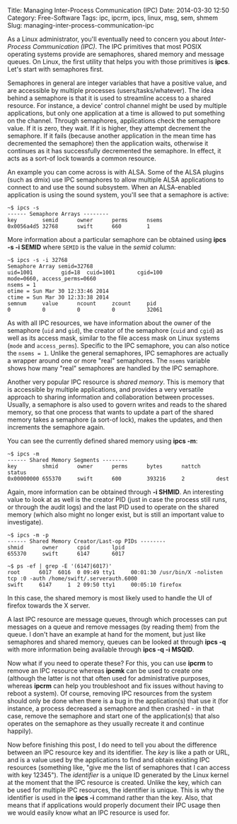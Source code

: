 Title: Managing Inter-Process Communication (IPC)
Date: 2014-03-30 12:50
Category: Free-Software
Tags: ipc, ipcrm, ipcs, linux, msg, sem, shmem
Slug: managing-inter-process-communication-ipc

As a Linux administrator, you'll eventually need to concern you about
*Inter-Process Communication (IPC)*. The IPC primitives that most POSIX
operating systems provide are semaphores, shared memory and message
queues. On Linux, the first utility that helps you with those primitives
is **ipcs**. Let's start with semaphores first.

Semaphores in general are integer variables that have a positive value,
and are accessible by multiple processes (users/tasks/whatever). The
idea behind a semaphore is that it is used to streamline access to a
shared resource. For instance, a device' control channel might be used
by multiple applications, but only one application at a time is allowed
to put something on the channel. Through semaphores, applications check
the semaphore value. If it is zero, they wait. If it is higher, they
attempt decrement the semaphore. If it fails (because another
application in the mean time has decremented the semaphore) then the
application waits, otherwise it continues as it has successfully
decremented the semaphore. In effect, it acts as a sort-of lock towards
a common resource.

An example you can come across is with ALSA. Some of the ALSA plugins
(such as dmix) use IPC semaphores to allow multiple ALSA applications to
connect to and use the sound subsystem. When an ALSA-enabled application
is using the sound system, you'll see that a semaphore is active:

    ~$ ipcs -s
    ------ Semaphore Arrays --------
    key        semid      owner      perms      nsems     
    0x0056a4d5 32768      swift      660        1

More information about a particular semaphore can be obtained using
**ipcs -s -i SEMID** where `SEMID` is the value in the *semid* column:

    ~$ ipcs -s -i 32768
    Semaphore Array semid=32768
    uid=1001         gid=18  cuid=1001       cgid=100
    mode=0660, access_perms=0660
    nsems = 1
    otime = Sun Mar 30 12:33:46 2014  
    ctime = Sun Mar 30 12:33:38 2014  
    semnum     value      ncount     zcount     pid       
    0          0          0          0          32061

As with all IPC resources, we have information about the owner of the
semaphore (`uid` and `gid`), the creator of the semaphore (`cuid` and
`cgid`) as well as its access mask, similar to the file access mask on
Linux systems (`mode` and `access_perms`). Specific to the IPC
semaphore, you can also notice the `nsems = 1`. Unlike the general
semaphores, IPC semaphores are actually a wrapper around one or more
"real" semaphores. The `nsems` variable shows how many "real" semaphores
are handled by the IPC semaphore.

Another very popular IPC resource is *shared memory*. This is memory
that is accessible by multiple applications, and provides a very
versatile approach to sharing information and collaboration between
processes. Usually, a semaphore is also used to govern writes and reads
to the shared memory, so that one process that wants to update a part of
the shared memory takes a semaphore (a sort-of lock), makes the updates,
and then increments the semaphore again.

You can see the currently defined shared memory using **ipcs -m**:

    ~$ ipcs -m
    ------ Shared Memory Segments --------
    key        shmid      owner      perms      bytes      nattch     status      
    0x00000000 655370     swift      600        393216     2          dest

Again, more information can be obtained through **-i SHMID**. An
interesting value to look at as well is the creator PID (just in case
the process still runs, or through the audit logs) and the last PID used
to operate on the shared memory (which also might no longer exist, but
is still an important value to investigate).

    ~$ ipcs -m -p
    ------ Shared Memory Creator/Last-op PIDs --------
    shmid      owner      cpid       lpid      
    655370     swift      6147       6017

    ~$ ps -ef | grep -E '(6147|6017)'
    root      6017  6016  0 09:49 tty1     00:01:30 /usr/bin/X -nolisten tcp :0 -auth /home/swift/.serverauth.6000
    swift     6147     1  2 09:50 tty1     00:05:10 firefox

In this case, the shared memory is most likely used to handle the UI of
firefox towards the X server.

A last IPC resource are message queues, through which processes can put
messages on a queue and remove messages (by reading them) from the
queue. I don't have an example at hand for the moment, but just like
semaphores and shared memory, queues can be looked at through **ipcs
-q** with more information being available through **ipcs -q -i MSQID**.

Now what if you need to operate these? For this, you can use **ipcrm**
to remove an IPC resource whereas **ipcmk** can be used to create one
(although the latter is not that often used for administrative purposes,
whereas **ipcrm** can help you troubleshoot and fix issues without
having to reboot a system). Of course, removing IPC resources from the
system should only be done when there is a bug in the application(s)
that use it (for instance, a process decreased a semaphore and then
crashed - in that case, remove the semaphore and start one of the
application(s) that also operates on the semaphore as they usually
recreate it and continue happily).

Now before finishing this post, I do need to tell you about the
difference between an IPC resource key and its identifier. The *key* is
like a path or URL, and is a value used by the applications to find and
obtain existing IPC resources (something like, "give me the list of
semaphores that I can access with key 12345"). The *identifier* is a
unique ID generated by the Linux kernel at the moment that the IPC
resource is created. Unlike the key, which can be used for multiple IPC
resources, the identifier is unique. This is why the identifier is used
in the **ipcs -i** command rather than the key. Also, that means that if
applications would properly document their IPC usage then we would
easily know what an IPC resource is used for.
